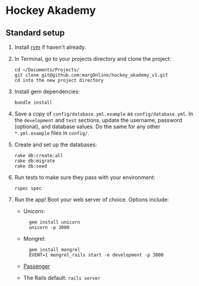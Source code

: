 Hockey Akademy
==============

Standard setup
--------------

1.  Install [rvm](http://rvm.beginrescueend.com/) if haven't already.

2.  In Terminal, go to your projects directory and clone the project:

        cd ~/Documents/Projects/
        git clone git@github.com:margOnline/hockey_akademy_v1.git
        cd into the new project directory

3.  Install gem dependencies:

        bundle install

3.  Save a copy of `config/database.yml.example` as `config/database.yml`.
    In the `development` and `test` sections, update the username, password
    (optional), and database values. Do the same for any other `*.yml.example`
    files in `config/`.

5.  Create and set up the databases:

        rake db:create:all
        rake db:migrate
        rake db:seed

6.  Run tests to make sure they pass with your environment:

        rspec spec

7.  Run the app! Boot your web server of choice. Options include:

    * Unicorn:

            gem install unicorn
            unicorn -p 3000

    * Mongrel:

            gem install mongrel
            EVENT=1 mongrel_rails start -e development -p 3000

    * [Passenger](http://www.modrails.com/install.html)

    * The Rails default: `rails server`

